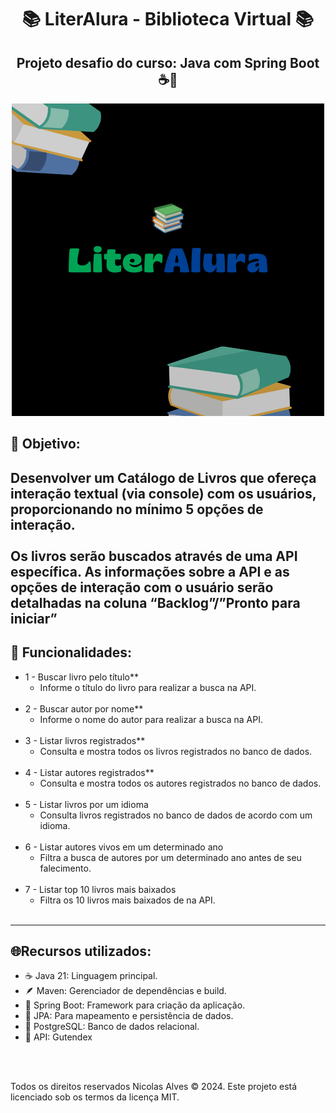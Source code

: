 <div align="center">

# 📚 LiterAlura - Biblioteca Virtual 📚
## Projeto desafio do curso: Java com Spring Boot ☕🍃

![Logo LiterAlura](/images/LiterAlura.png)

</div>

## 🎯 Objetivo: 

Desenvolver um Catálogo de Livros que ofereça interação textual (via console) com os usuários, proporcionando no mínimo 5 opções de interação. <br></br>Os livros serão buscados através de uma API específica. As informações sobre a API e as opções de interação com o usuário serão detalhadas na coluna “Backlog”/”Pronto para iniciar”
<br>
---
## 📜 Funcionalidades:
 
 - 1 - Buscar livro pelo título**
    - Informe o título do livro para realizar a busca na API.
   <br></br>
 - 2 - Buscar autor por nome**
   - Informe o nome do autor para realizar a busca na API.
   <br></br>
 - 3 - Listar livros registrados**
   - Consulta e mostra todos os livros registrados no banco de dados. 
   <br></br>
 - 4 - Listar autores registrados**
   - Consulta e mostra todos os autores registrados no banco de dados.
   <br></br>
 - 5 - Listar livros por um idioma
   - Consulta livros registrados no banco de dados de acordo com um idioma. 
   <br></br>
 - 6 - Listar autores vivos em um determinado ano
   - Filtra a busca de autores por um determinado ano antes de seu falecimento. 
   <br></br>
 - 7 - Listar top 10 livros mais baixados
   - Filtra os 10 livros mais baixados de na API.
   <br></br>
---

## 🌐Recursos utilizados:

- ☕️ Java 21: Linguagem principal.
- 🪶 Maven: Gerenciador de dependências e build.
- 🍃 Spring Boot: Framework para criação da aplicação.
- 🔗 JPA: Para mapeamento e persistência de dados.
- 🐘 PostgreSQL: Banco de dados relacional.
- 📖 API: Gutendex

<br><br>

Todos os direitos reservados Nicolas Alves © 2024. Este projeto está licenciado sob os termos da licença MIT.
